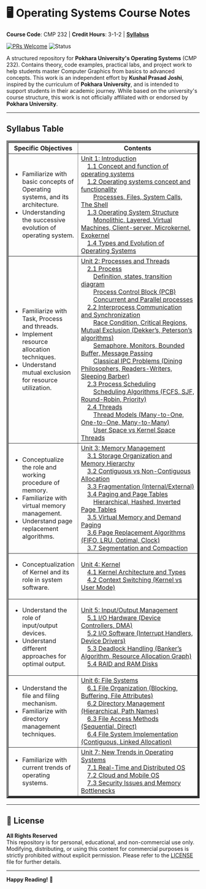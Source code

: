 # 🖥️ Operating Systems Course Notes

**Course Code**: CMP 232 | **Credit Hours**: 3-1-2 | [**Syllabus**](#syllabus-table)  


[![PRs Welcome](https://img.shields.io/badge/PRs-Welcome-brightgreen.svg)](https://github.com/KushalPrasadJoshi/operating-systems/pulls)
![Status](https://img.shields.io/badge/Status-Active-brightgreen)

A structured repository for **Pokhara University's Operating Systems** (CMP 232). Contains theory, code examples, practical labs, and project work to help students master Computer Graphics from basics to advanced concepts. This work is an independent effort by **Kushal Prasad Joshi**, inspired by the curriculum of **Pokhara University**, and is intended to support students in their academic journey. While based on the university's course structure, this work is not officially affiliated with or endorsed by **Pokhara University**.

---

## Syllabus Table

<table border="5">
    <thead>
        <tr>
            <th style="width: 30%;">Specific Objectives</th>
            <th style="width: 70%;">Contents</th>
        </tr>
    </thead>
    <tbody>
        <tr>
            <td>
                <ul>
                    <li>Familiarize with basic concepts of Operating systems, and its architecture.</li>
                    <li>Understanding the successive evolution of operating system.</li>
                </ul>
            </td>
            <td>
                <a href="/theory/01-introduction/README.md">Unit 1: Introduction</a><br>
                &emsp;<a href="/theory/01-introduction/README.md#11-concept-function">1.1 Concept and function of operating systems</a><br>
                &emsp;<a href="/theory/01-introduction/README.md#12-os-functionality">1.2 Operating systems concept and functionality</a><br>
                &emsp;&emsp;<a href="/theory/01-introduction/README.md#121-components">Processes, Files, System Calls, The Shell</a><br>
                &emsp;<a href="/theory/01-introduction/README.md#13-os-structure">1.3 Operating System Structure</a><br>
                &emsp;&emsp;<a href="/theory/01-introduction/README.md#131-structure-types">Monolithic, Layered, Virtual Machines, Client-server, Microkernel, Exokernel</a><br>
                &emsp;<a href="/theory/01-introduction/README.md#14-evolution">1.4 Types and Evolution of Operating Systems</a>
            </td>
        </tr>
        <tr>
            <td>
                <ul>
                    <li>Familiarize with Task, Process and threads.</li>
                    <li>Implement resource allocation techniques.</li>
                    <li>Understand mutual exclusion for resource utilization.</li>
                </ul>
            </td>
            <td>
                <a href="/theory/02-processes-threads/README.md">Unit 2: Processes and Threads</a><br>
                &emsp;<a href="/theory/02-processes-threads/README.md#21-process">2.1 Process</a><br>
                &emsp;&emsp;<a href="/theory/02-processes-threads/README.md#211-definition-states">Definition, states, transition diagram</a><br>
                &emsp;&emsp;<a href="/theory/02-processes-threads/README.md#212-pcb">Process Control Block (PCB)</a><br>
                &emsp;&emsp;<a href="/theory/02-processes-threads/README.md#213-concurrency">Concurrent and Parallel processes</a><br>
                &emsp;<a href="/theory/02-processes-threads/README.md#22-ipc-sync">2.2 Interprocess Communication and Synchronization</a><br>
                &emsp;&emsp;<a href="/theory/02-processes-threads/README.md#221-mutual-exclusion">Race Condition, Critical Regions, Mutual Exclusion (Dekker’s, Peterson’s algorithms)</a><br>
                &emsp;&emsp;<a href="/theory/02-processes-threads/README.md#222-sync-tools">Semaphore, Monitors, Bounded Buffer, Message Passing</a><br>
                &emsp;&emsp;<a href="/theory/02-processes-threads/README.md#223-ipc-problems">Classical IPC Problems (Dining Philosophers, Readers-Writers, Sleeping Barber)</a><br>
                &emsp;<a href="/theory/02-processes-threads/README.md#23-scheduling">2.3 Process Scheduling</a><br>
                &emsp;&emsp;<a href="/theory/02-processes-threads/README.md#231-algorithms">Scheduling Algorithms (FCFS, SJF, Round-Robin, Priority)</a><br>
                &emsp;<a href="/theory/02-processes-threads/README.md#24-threads">2.4 Threads</a><br>
                &emsp;&emsp;<a href="/theory/02-processes-threads/README.md#241-models">Thread Models (Many-to-One, One-to-One, Many-to-Many)</a><br>
                &emsp;&emsp;<a href="/theory/02-processes-threads/README.md#242-thread-types">User Space vs Kernel Space Threads</a>
            </td>
        </tr>
        <tr>
            <td>
                <ul>
                    <li>Conceptualize the role and working procedure of memory.</li>
                    <li>Familiarize with virtual memory management.</li>
                    <li>Understand page replacement algorithms.</li>
                </ul>
            </td>
            <td>
                <a href="/theory/03-memory-management/README.md">Unit 3: Memory Management</a><br>
                &emsp;<a href="/theory/03-memory-management/README.md#31-storage-org">3.1 Storage Organization and Memory Hierarchy</a><br>
                &emsp;<a href="/theory/03-memory-management/README.md#32-allocation">3.2 Contiguous vs Non-Contiguous Allocation</a><br>
                &emsp;<a href="/theory/03-memory-management/README.md#33-fragmentation">3.3 Fragmentation (Internal/External)</a><br>
                &emsp;<a href="/theory/03-memory-management/README.md#34-paging">3.4 Paging and Page Tables</a><br>
                &emsp;&emsp;<a href="/theory/03-memory-management/README.md#341-page-tables">Hierarchical, Hashed, Inverted Page Tables</a><br>
                &emsp;<a href="/theory/03-memory-management/README.md#35-virtual-memory">3.5 Virtual Memory and Demand Paging</a><br>
                &emsp;<a href="/theory/03-memory-management/README.md#36-page-replacement">3.6 Page Replacement Algorithms (FIFO, LRU, Optimal, Clock)</a><br>
                &emsp;<a href="/theory/03-memory-management/README.md#37-segmentation">3.7 Segmentation and Compaction</a>
            </td>
        </tr>
        <tr>
            <td>
                <ul>
                    <li>Conceptualization of Kernel and its role in system software.</li>
                </ul>
            </td>
            <td>
                <a href="/theory/04-kernel/README.md">Unit 4: Kernel</a><br>
                &emsp;<a href="/theory/04-kernel/README.md#41-kernel-architecture">4.1 Kernel Architecture and Types</a><br>
                &emsp;<a href="/theory/04-kernel/README.md#42-context-switching">4.2 Context Switching (Kernel vs User Mode)</a>
            </td>
        </tr>
        <tr>
            <td>
                <ul>
                    <li>Understand the role of input/output devices.</li>
                    <li>Understand different approaches for optimal output.</li>
                </ul>
            </td>
            <td>
                <a href="/theory/05-io-management/README.md">Unit 5: Input/Output Management</a><br>
                &emsp;<a href="/theory/05-io-management/README.md#51-io-hardware">5.1 I/O Hardware (Device Controllers, DMA)</a><br>
                &emsp;<a href="/theory/05-io-management/README.md#52-io-software">5.2 I/O Software (Interrupt Handlers, Device Drivers)</a><br>
                &emsp;<a href="/theory/05-io-management/README.md#53-deadlocks">5.3 Deadlock Handling (Banker’s Algorithm, Resource Allocation Graph)</a><br>
                &emsp;<a href="/theory/05-io-management/README.md#54-raid-ram">5.4 RAID and RAM Disks</a>
            </td>
        </tr>
        <tr>
            <td>
                <ul>
                    <li>Understand the file and filing mechanism.</li>
                    <li>Familiarize with directory management techniques.</li>
                </ul>
            </td>
            <td>
                <a href="/theory/06-file-systems/README.md">Unit 6: File Systems</a><br>
                &emsp;<a href="/theory/06-file-systems/README.md#61-file-org">6.1 File Organization (Blocking, Buffering, File Attributes)</a><br>
                &emsp;<a href="/theory/06-file-systems/README.md#62-directories">6.2 Directory Management (Hierarchical, Path Names)</a><br>
                &emsp;<a href="/theory/06-file-systems/README.md#63-access-methods">6.3 File Access Methods (Sequential, Direct)</a><br>
                &emsp;<a href="/theory/06-file-systems/README.md#64-implementation">6.4 File System Implementation (Contiguous, Linked Allocation)</a>
            </td>
        </tr>
        <tr>
            <td>
                <ul>
                    <li>Familiarize with current trends of operating systems.</li>
                </ul>
            </td>
            <td>
                <a href="/theory/07-new-trends/README.md">Unit 7: New Trends in Operating Systems</a><br>
                &emsp;<a href="/theory/07-new-trends/README.md#71-realtime-distributed">7.1 Real-Time and Distributed OS</a><br>
                &emsp;<a href="/theory/07-new-trends/README.md#72-cloud-mobile">7.2 Cloud and Mobile OS</a><br>
                &emsp;<a href="/theory/07-new-trends/README.md#73-security-bottlenecks">7.3 Security Issues and Memory Bottlenecks</a>
            </td>
        </tr>
    </tbody>
</table>

---

## 📜 License
**All Rights Reserved**  
This repository is for personal, educational, and non-commercial use only. Modifying, distributing, or using this content for commercial purposes is strictly prohibited without explicit permission. Please refer to the [LICENSE](LICENSE) file for further details.  

---

**Happy Reading!** 🎉